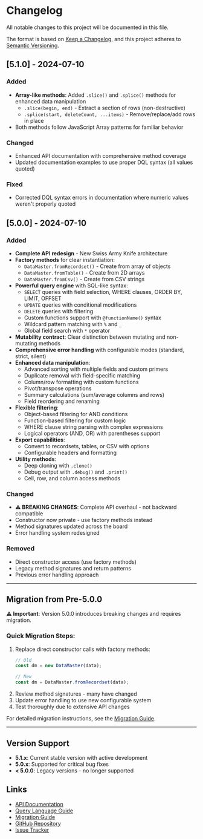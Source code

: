 # Changelog

All notable changes to this project will be documented in this file.

The format is based on [Keep a Changelog](https://keepachangelog.com/en/1.0.0/),
and this project adheres to [Semantic Versioning](https://semver.org/spec/v2.0.0.html).

## [5.1.0] - 2024-07-10

### Added
- **Array-like methods**: Added `.slice()` and `.splice()` methods for enhanced data manipulation
  - `.slice(begin, end)` - Extract a section of rows (non-destructive)
  - `.splice(start, deleteCount, ...items)` - Remove/replace/add rows in place
- Both methods follow JavaScript Array patterns for familiar behavior

### Changed
- Enhanced API documentation with comprehensive method coverage
- Updated documentation examples to use proper DQL syntax (all values quoted)

### Fixed
- Corrected DQL syntax errors in documentation where numeric values weren't properly quoted

## [5.0.0] - 2024-07-10

### Added
- **Complete API redesign** - New Swiss Army Knife architecture
- **Factory methods** for clear instantiation:
  - `DataMaster.fromRecordset()` - Create from array of objects
  - `DataMaster.fromTable()` - Create from 2D arrays  
  - `DataMaster.fromCsv()` - Create from CSV strings
- **Powerful query engine** with SQL-like syntax:
  - `SELECT` queries with field selection, WHERE clauses, ORDER BY, LIMIT, OFFSET
  - `UPDATE` queries with conditional modifications
  - `DELETE` queries with filtering
  - Custom functions support with `@functionName()` syntax
  - Wildcard pattern matching with `%` and `_`
  - Global field search with `*` operator
- **Mutability contract**: Clear distinction between mutating and non-mutating methods
- **Comprehensive error handling** with configurable modes (standard, strict, silent)
- **Enhanced data manipulation**:
  - Advanced sorting with multiple fields and custom primers
  - Duplicate removal with field-specific matching
  - Column/row formatting with custom functions
  - Pivot/transpose operations
  - Summary calculations (sum/average columns and rows)
  - Field reordering and renaming
- **Flexible filtering**:
  - Object-based filtering for AND conditions
  - Function-based filtering for custom logic
  - WHERE clause string parsing with complex expressions
  - Logical operators (AND, OR) with parentheses support
- **Export capabilities**:
  - Convert to recordsets, tables, or CSV with options
  - Configurable headers and formatting
- **Utility methods**:
  - Deep cloning with `.clone()`
  - Debug output with `.debug()` and `.print()`
  - Cell, row, and column access methods

### Changed
- **⚠️ BREAKING CHANGES**: Complete API overhaul - not backward compatible
- Constructor now private - use factory methods instead
- Method signatures updated across the board
- Error handling system redesigned

### Removed
- Direct constructor access (use factory methods)
- Legacy method signatures and return patterns
- Previous error handling approach

---

## Migration from Pre-5.0.0

**⚠️ Important**: Version 5.0.0 introduces breaking changes and requires migration.

### Quick Migration Steps:
1. Replace direct constructor calls with factory methods:
   ```javascript
   // Old
   const dm = new DataMaster(data);
   
   // New  
   const dm = DataMaster.fromRecordset(data);
   ```
3. Review method signatures - many have changed
4. Update error handling to use new configurable system
5. Test thoroughly due to extensive API changes

For detailed migration instructions, see the [Migration Guide](docs/migration-guide.md).

---

## Version Support

- **5.1.x**: Current stable version with active development
- **5.0.x**: Supported for critical bug fixes
- **< 5.0.0**: Legacy versions - no longer supported

## Links

- [API Documentation](docs/api-reference.md)
- [Query Language Guide](docs/query-syntax.md)
- [Migration Guide](docs/migration-guide.md)
- [GitHub Repository](https://github.com/jonwyett/DataMaster)
- [Issue Tracker](https://github.com/jonwyett/DataMaster/issues)